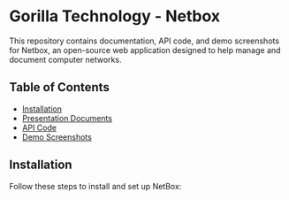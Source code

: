 # Gorilla Technology - Netbox

This repository contains documentation, API code, and demo screenshots for Netbox, an open-source web application designed to help manage and document computer networks.

## Table of Contents

- [Installation](#installation)
- [Presentation Documents](#presentation-documents)
- [API Code](#api-code)
- [Demo Screenshots](#demo-screenshots)

## Installation

Follow these steps to install and set up NetBox:
